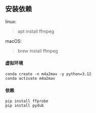 
## 安装依赖
linux:
> apt install ffmpeg

macOS:
> brew install ffmpeg

#### 虚拟环境
```shell
conda create -n m4a2mav -y python=3.12
conda activate m4a2mav
```

#### 依赖
```shell
pip install ffprobe
pip install pydub
```
